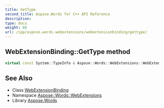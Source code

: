 ```yaml
---
title: GetType
second_title: Aspose.Words for C++ API Reference
description: 
type: docs
weight: 66
url: /cpp/aspose.words.webextensions/webextensionbinding/gettype/
---
```

## WebExtensionBinding::GetType method




```cpp
virtual const System::TypeInfo & Aspose::Words::WebExtensions::WebExtensionBinding::GetType() const override
```

## See Also

* Class [WebExtensionBinding](../)
* Namespace [Aspose::Words::WebExtensions](../../)
* Library [Aspose.Words](../../../)

